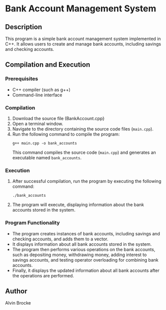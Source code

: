 # Bank Account Management System

## Description
This program is a simple bank account management system implemented in C++. It allows users to create and manage bank accounts, including savings and checking accounts.

## Compilation and Execution

### Prerequisites
- C++ compiler (such as g++)
- Command-line interface

### Compilation
1. Download the source file (BankAccount.cpp}
2. Open a terminal window.
3. Navigate to the directory containing the source code files (`main.cpp`).
4. Run the following command to compile the program:
    ```
    g++ main.cpp -o bank_accounts
    ```
    This command compiles the source code (`main.cpp`) and generates an executable named `bank_accounts`.

### Execution
1. After successful compilation, run the program by executing the following command:
    ```
    ./bank_accounts
    ```
2. The program will execute, displaying information about the bank accounts stored in the system.

### Program Functionality
- The program creates instances of bank accounts, including savings and checking accounts, and adds them to a vector.
- It displays information about all bank accounts stored in the system.
- The program then performs various operations on the bank accounts, such as depositing money, withdrawing money, adding interest to savings accounts, and testing operator overloading for combining bank accounts.
- Finally, it displays the updated information about all bank accounts after the operations are performed.

## Author
Alvin Brocke
